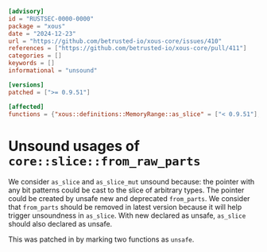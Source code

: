 ```toml
[advisory]
id = "RUSTSEC-0000-0000"
package = "xous"
date = "2024-12-23"
url = "https://github.com/betrusted-io/xous-core/issues/410"
references = ["https://github.com/betrusted-io/xous-core/pull/411"]
categories = []
keywords = []
informational = "unsound"

[versions]
patched = [">= 0.9.51"]

[affected]
functions = {"xous::definitions::MemoryRange::as_slice" = ["< 0.9.51"], "xous::definitions::MemoryRange::as_slice_mut" = ["< 0.9.51"]}
```

# Unsound usages of `core::slice::from_raw_parts` 

We consider `as_slice` and `as_slice_mut` unsound because: the pointer with any bit patterns could be cast to the slice of arbitrary types. The pointer could be created by unsafe new and deprecated `from_parts`. We consider that `from_parts` should be removed in latest version because it will help trigger unsoundness in `as_slice`. With new declared as unsafe, `as_slice` should also declared as unsafe.  

This was patched in by marking two functions as `unsafe`.